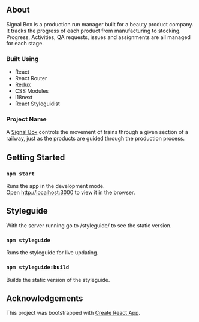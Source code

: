 ## About

<!-- Screenshot -->

Signal Box is a production run manager built for a beauty product company. It tracks the progress of each product from manufacturing to stocking. Progress, Activities, QA requests, issues and assignments are all managed for each stage.

### Built Using

- React
- React Router
- Redux
- CSS Modules
- i18next
- React Styleguidist

### Project Name

A [Signal Box](https://en.wikipedia.org/wiki/Signalling_control) controls the movement of trains through a given section of a railway, just as the products are guided through the production process.

## Getting Started

### `npm start`

Runs the app in the development mode.<br />
Open [http://localhost:3000](http://localhost:3000) to view it in the browser.

## Styleguide

With the server running go to /styleguide/ to see the static version.

### `npm styleguide`

Runs the styleguide for live updating.

### `npm styleguide:build`

Builds the static version of the styleguide.

## Acknowledgements

This project was bootstrapped with [Create React App](https://github.com/facebook/create-react-app).
